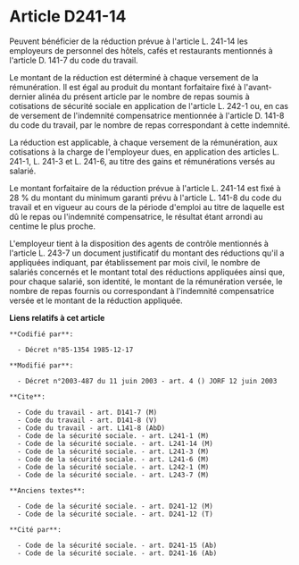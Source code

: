 # Article D241-14

Peuvent bénéficier de la réduction prévue à l'article L. 241-14 les employeurs de personnel des hôtels, cafés et restaurants
mentionnés à l'article D. 141-7 du code du travail.

Le montant de la réduction est déterminé à chaque versement de la rémunération. Il est égal au produit du montant forfaitaire
fixé à l'avant-dernier alinéa du présent article par le nombre de repas soumis à cotisations de sécurité sociale en
application de l'article L. 242-1 ou, en cas de versement de l'indemnité compensatrice mentionnée à l'article D. 141-8 du
code du travail, par le nombre de repas correspondant à cette indemnité.

La réduction est applicable, à chaque versement de la rémunération, aux cotisations à la charge de l'employeur dues, en
application des articles L. 241-1, L. 241-3 et L. 241-6, au titre des gains et rémunérations versés au salarié.

Le montant forfaitaire de la réduction prévue à l'article L. 241-14 est fixé à 28 % du montant du minimum garanti prévu à
l'article L. 141-8 du code du travail et en vigueur au cours de la période d'emploi au titre de laquelle est dû le repas ou
l'indemnité compensatrice, le résultat étant arrondi au centime le plus proche.

L'employeur tient à la disposition des agents de contrôle mentionnés à l'article L. 243-7 un document justificatif du montant
des réductions qu'il a appliquées indiquant, par établissement par mois civil, le nombre de salariés concernés et le montant
total des réductions appliquées ainsi que, pour chaque salarié, son identité, le montant de la rémunération versée, le nombre
de repas fournis ou correspondant à l'indemnité compensatrice versée et le montant de la réduction appliquée.

**Liens relatifs à cet article**

	**Codifié par**:

	  - Décret n°85-1354 1985-12-17

	**Modifié par**:

	  - Décret n°2003-487 du 11 juin 2003 - art. 4 () JORF 12 juin 2003

	**Cite**:

	  - Code du travail - art. D141-7 (M)
	  - Code du travail - art. D141-8 (V)
	  - Code du travail - art. L141-8 (AbD)
	  - Code de la sécurité sociale. - art. L241-1 (M)
	  - Code de la sécurité sociale. - art. L241-14 (M)
	  - Code de la sécurité sociale. - art. L241-3 (M)
	  - Code de la sécurité sociale. - art. L241-6 (M)
	  - Code de la sécurité sociale. - art. L242-1 (M)
	  - Code de la sécurité sociale. - art. L243-7 (M)

	**Anciens textes**:

	  - Code de la sécurité sociale. - art. D241-12 (M)
	  - Code de la sécurité sociale. - art. D241-12 (T)

	**Cité par**:

	  - Code de la sécurité sociale. - art. D241-15 (Ab)
	  - Code de la sécurité sociale. - art. D241-16 (Ab)
